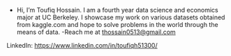 - Hi, I’m Toufiq Hossain. I am a fourth year data science and economics major at UC Berkeley. I showcase my work on various datasets obtained from kaggle.com and hope to solve problems in the world through the means of data.
-Reach me at thossain0513@gmail.com

LinkedIn: https://www.linkedin.com/in/toufiqh51300/
